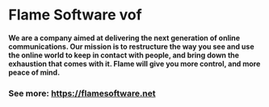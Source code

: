 # Flame Software vof

#### We are a company aimed at delivering the next generation of online communications. Our mission is to restructure the way you see and use the online world to keep in contact with people, and bring down the exhaustion that comes with it. Flame will give you more control, and more peace of mind.

### See more: https://flamesoftware.net
